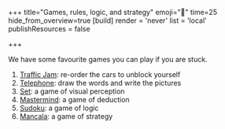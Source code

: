 +++
title="Games, rules, logic, and strategy"
emoji="🎲"
time=25
hide_from_overview=true
[build]
  render = 'never'
  list = 'local'
  publishResources = false

+++

We have some favourite games you can play if you are stuck.

1. [Traffic Jam](https://www.dr-mikes-math-games-for-kids.com/online-traffic-jam-game.html): re-order the cars to unblock yourself
1. [Telephone](https://garticphone.com/): draw the words and write the pictures
1. [Set](https://www.setgame.com/set/puzzle): a game of visual perception
1. [Mastermind](https://www.webgamesonline.com/mastermind/): a game of deduction
1. [Sudoku](https://www.sudokuweb.org/): a game of logic
1. [Mancala](https://www.mathplayground.com/mancala.html): a game of strategy
